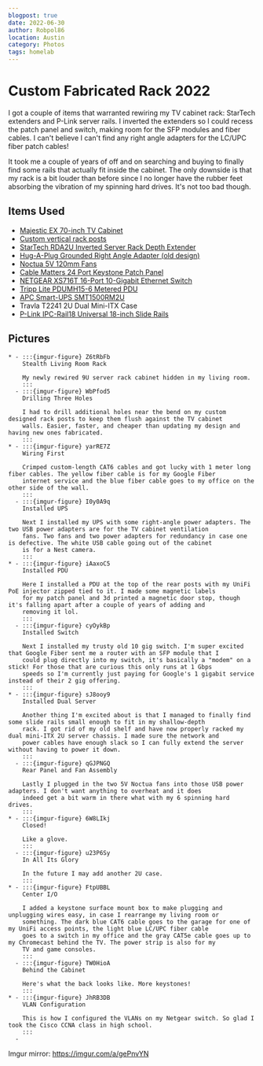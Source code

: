 ```yaml
---
blogpost: true
date: 2022-06-30
author: Robpol86
location: Austin
category: Photos
tags: homelab
---
```


# Custom Fabricated Rack 2022

I got a couple of items that warranted rewiring my TV cabinet rack: StarTech extenders and P-Link server rails. I inverted
the extenders so I could recess the patch panel and switch, making room for the SFP modules and fiber cables. I can't believe
I can't find any right angle adapters for the LC/UPC fiber patch cables!

It took me a couple of years of off and on searching and buying to finally find some rails that actually fit inside the
cabinet. The only downside is that my rack is a bit louder than before since I no longer have the rubber feet absorbing the
vibration of my spinning hard drives. It's not too bad though.

## Items Used

* [Majestic EX 70-inch TV Cabinet](https://bawoodworksllc.com/collections/media-consoles)
* [Custom vertical rack posts](https://github.com/Robpol86/TV-Cabinet-Rack-Posts)
* [StarTech RDA2U Inverted Server Rack Depth Extender](https://www.startech.com/en-us/server-management/rda2u)
* [Hug-A-Plug Grounded Right Angle Adapter (old design)](https://www.hugaplug.com/)
* [Noctua 5V 120mm Fans](https://noctua.at/en/products/fan/nf-f12-5v)
* [Cable Matters 24 Port Keystone Patch Panel](https://www.amazon.com/gp/product/B0072JVT02)
* [NETGEAR XS716T 16-Port 10-Gigabit Ethernet Switch](https://www.netgear.com/support/product/xs716t/)
* [Tripp Lite PDUMH15-6 Metered PDU](https://tripplite.eaton.com/1-4kw-single-phase-metered-pdu-120v~pdumh156)
* [APC Smart-UPS SMT1500RM2U](https://www.apc.com/us/en/product/SMT1500RM2U)
* Travla T2241 2U Dual Mini-ITX Case
* [P-Link IPC-Rail18 Universal 18-inch Slide Rails](http://www.plinkusa.net/webrail18.htm)

## Pictures

```{list-table}
* - :::{imgur-figure} Z6tRbFb
    Stealth Living Room Rack

    My newly rewired 9U server rack cabinet hidden in my living room.
    :::
  - :::{imgur-figure} WbPfod5
    Drilling Three Holes

    I had to drill additional holes near the bend on my custom designed rack posts to keep them flush against the TV cabinet
    walls. Easier, faster, and cheaper than updating my design and having new ones fabricated.
    :::
* - :::{imgur-figure} yarRE7Z
    Wiring First

    Crimped custom-length CAT6 cables and got lucky with 1 meter long fiber cables. The yellow fiber cable is for my Google Fiber
    internet service and the blue fiber cable goes to my office on the other side of the wall.
    :::
  - :::{imgur-figure} I0y0A9q
    Installed UPS

    Next I installed my UPS with some right-angle power adapters. The two USB power adapters are for the TV cabinet ventilation
    fans. Two fans and two power adapters for redundancy in case one is defective. The white USB cable going out of the cabinet
    is for a Nest camera.
    :::
* - :::{imgur-figure} iAaxoC5
    Installed PDU

    Here I installed a PDU at the top of the rear posts with my UniFi PoE injector zipped tied to it. I made some magnetic labels
    for my patch panel and 3d printed a magnetic door stop, though it's falling apart after a couple of years of adding and
    removing it lol.
    :::
  - :::{imgur-figure} cyOykBp
    Installed Switch

    Next I installed my trusty old 10 gig switch. I'm super excited that Google Fiber sent me a router with an SFP module that I
    could plug directly into my switch, it's basically a "modem" on a stick! For those that are curious this only runs at 1 Gbps
    speeds so I'm currently just paying for Google's 1 gigabit service instead of their 2 gig offering.
    :::
* - :::{imgur-figure} sJ8ooy9
    Installed Dual Server

    Another thing I'm excited about is that I managed to finally find some slide rails small enough to fit in my shallow-depth
    rack. I got rid of my old shelf and have now properly racked my dual mini-ITX 2U server chassis. I made sure the network and
    power cables have enough slack so I can fully extend the server without having to power it down.
    :::
  - :::{imgur-figure} qGJPNGQ
    Rear Panel and Fan Assembly

    Lastly I plugged in the two 5V Noctua fans into those USB power adapters. I don't want anything to overheat and it does
    indeed get a bit warm in there what with my 6 spinning hard drives.
    :::
* - :::{imgur-figure} 6W8LIkj
    Closed!

    Like a glove.
    :::
  - :::{imgur-figure} u23P6Sy
    In All Its Glory

    In the future I may add another 2U case.
    :::
* - :::{imgur-figure} FtpUBBL
    Center I/O

    I added a keystone surface mount box to make plugging and unplugging wires easy, in case I rearrange my living room or
    something. The dark blue CAT6 cable goes to the garage for one of my UniFi access points, the light blue LC/UPC fiber cable
    goes to a switch in my office and the gray CAT5e cable goes up to my Chromecast behind the TV. The power strip is also for my
    TV and game consoles.
    :::
  - :::{imgur-figure} TW0HioA
    Behind the Cabinet

    Here's what the back looks like. More keystones!
    :::
* - :::{imgur-figure} JhRB3DB
    VLAN Configuration

    This is how I configured the VLANs on my Netgear switch. So glad I took the Cisco CCNA class in high school.
    :::
  -
```

Imgur mirror: https://imgur.com/a/gePnvYN
